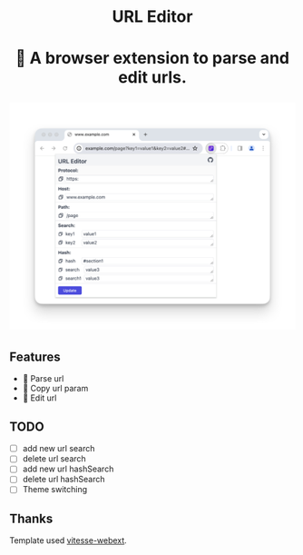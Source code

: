 <h1 align="center">URL Editor<h1/>

<p align="center">🔗 A browser extension to parse and edit urls.</p>

<img src="https://github.com/Elgar17/url-editor/blob/master/assets/home.png">

## Features

- 🔗 Parse url
- 🤳 Copy url param
- 🎨 Edit url

## TODO

- [ ] add new url search
- [ ] delete url search
- [ ] add new url hashSearch
- [ ] delete url hashSearch
- [ ] Theme switching

## Thanks

Template used [vitesse-webext](https://github.com/antfu/vitesse-webext.git).
